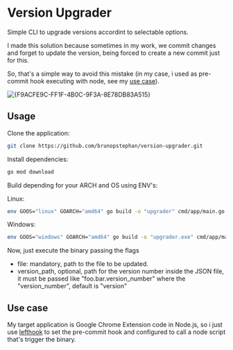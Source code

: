 # Version Upgrader

Simple CLI to upgrade versions accordint to selectable options.

I made this solution because sometimes in my work, we commit changes and forget to update the version, being forced to create a new commit just for this.

So, that's a simple way to avoid this mistake (in my case, i used as pre-commit hook executing with node, see my <a href="#use-case">use case</a>).

![{F9ACFE9C-FF1F-4B0C-9F3A-8E78DB83A515}](https://github.com/user-attachments/assets/6fe27c67-d730-4e1b-9410-d3800ca9bf09)

## Usage

Clone the application:

```bash
git clone https://github.com/brunopstephan/version-upgrader.git
```

Install dependencies:

```bash
go mod download
```

Build depending for your ARCH and OS using ENV's:

Linux:
```bash
env GOOS="linux" GOARCH="amd64" go build -o "upgrader" cmd/app/main.go 
```

Windows:
```bash
env GOOS="windows" GOARCH="amd64" go build -o "upgrader.exe" cmd/app/main.go 
```

Now, just execute the binary passing the flags

- file: mandatory, path to the file to be updated.
- version_path, optional, path for the version number inside the JSON file, it must be passed like "foo.bar.version_number" where the "version_number", default is "version"

<h2 id="use-case">Use case</h2>

My target application is Google Chrome Extension code in Node.js, so i just use [lefthook](https://github.com/evilmartians/lefthook) to set the pre-commit hook and configured to call a node script that's trigger the binary.



